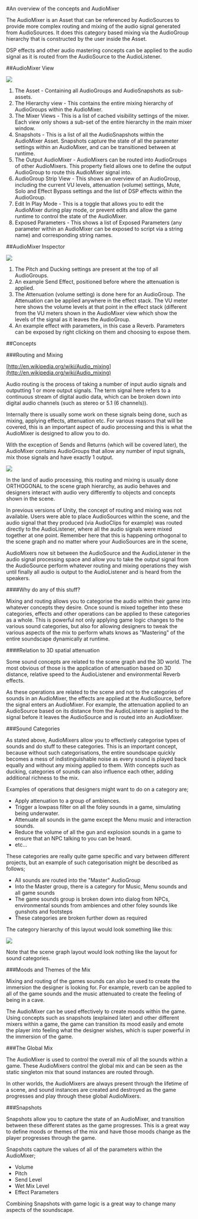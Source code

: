 #An overview of the concepts and AudioMixer

The AudioMixer is an Asset that can be referenced by AudioSources to provide more complex routing and mixing of the audio signal generated from AudioSources. It does this category based mixing via the AudioGroup hierarchy that is constructed by the user inside the Asset.

DSP effects and other audio mastering concepts can be applied to the audio signal as it is routed from the AudioSource to the AudioListener.

##AudioMixer View

![](../uploads/Main/AudioMixerView.jpg) 

1. The Asset - Containing all AudioGroups and AudioSnapshots as sub-assets.
1. The Hierarchy view - This contains the entire mixing hierarchy of AudioGroups within the AudioMixer.
1. The Mixer Views - This is a list of cached visibility settings of the mixer. Each view only shows a sub-set of the entire hierarchy in the main mixer window.
1. Snapshots - This is a list of all the AudioSnapshots within the AudioMixer Asset. Snapshots capture the state of all the parameter settings within an AudioMixer, and can be transitioned between at runtime.
1. The Output AudioMixer - AudioMixers can be routed into AudioGroups of other AudioMixers. This property field allows one to define the output AudioGroup to route this AudioMixer signal into.
1. AudioGroup Strip View - This shows an overview of an AudioGroup, including the current VU levels, attenuation (volume) settings, Mute, Solo and Effect Bypass settings and the list of DSP effects within the AudioGroup.
1. Edit In Play Mode - This is a toggle that allows you to edit the AudioMixer during play mode, or prevent edits and allow the game runtime to control the state of the AudioMixer.
1. Exposed Parameters - This shows a list of Exposed Parameters (any parameter within an AudioMixer can be exposed to script via a string name) and corresponding string names.

##AudioMixer Inspector

![](../uploads/Main/AudioMixerInspector.png) 

1. The Pitch and Ducking settings are present at the top of all AudioGroups.
1. An example Send Effect, positioned before where the attenuation is applied.
1. The Attenuation (volume setting) is done here for an AudioGroup. The Attenuation can be applied anywhere in the effect stack. The VU meter here shows the volume levels at that point in the effect stack (different from the VU meters shown in the AudioMixer view which show the levels of the signal as it leaves the AudioGroup.
1. An example effect with parameters, in this case a Reverb. Parameters can be exposed by right clicking on them and choosing to expose them.

##Concepts 

###Routing and Mixing

[http://en.wikipedia.org/wiki/Audio_mixing](http://en.wikipedia.org/wiki/Audio_mixing) 

Audio routing is the process of taking a number of input audio signals and outputting 1 or more output signals. The term signal here refers to a continuous stream of digital audio data, which can be broken down into digital audio channels (such as stereo or 5.1 (6 channels)).

Internally there is usually some work on these signals being done, such as mixing, applying effects, attenuation etc. For various reasons that will be covered, this is an important aspect of audio processing and this is what the AudioMixer is designed to allow you to do.

With the exception of Sends and Returns (which will be covered later), the AudioMixer contains AudioGroups that allow any number of input signals, mix those signals and have exactly 1 output.

![](../uploads/Main/AudioMixerSignalPath.png) 

In the land of audio processing, this routing and mixing is usually done ORTHOGONAL to the scene graph hierarchy, as audio behaves and designers interact with audio very differently to objects and concepts shown in the scene.

In previous versions of Unity, the concept of routing and mixing was not available. Users were able to place AudioSources within the scene, and the audio signal that they produced (via AudioClips for example) was routed directly to the AudioListener, where all the audio signals were mixed together at one point. Remember here that this is happening orthogonal to the scene graph and no matter where your AudioSources are in the scene, 

AudioMixers now sit between the AudioSource and the AudioListener in the audio signal processing space and allow you to take the output signal from the AudioSource perform whatever routing and mixing operations they wish until finally all audio is output to the AudioListener and is heard from the speakers.

####Why do any of this stuff?

Mixing and routing allows you to categorise the audio within their game into whatever concepts they desire. Once sound is mixed together into these categories, effects and other operations can be applied to these categories as a whole. This is powerful not only applying game logic changes to the various sound categories, but also for allowing designers to tweak the various aspects of the mix to perform whats knows as "Mastering" of the entire soundscape dynamically at runtime.

####Relation to 3D spatial attenuation

Some sound concepts are related to the scene graph and the 3D world. The most obvious of those is the application of attenuation based on 3D distance, relative speed to the AudioListener and environmental Reverb effects.

As these operations are related to the scene and not to the categories of sounds in an AudioMixer, the effects are applied at the AudioSource, before the signal enters an AudioMixer. For example, the attenuation applied to an AudioSource based on its distance from the AudioListener is applied to the signal before it leaves the AudioSource and is routed into an AudioMixer.

###Sound Categories

As stated above, AudioMixers allow you to effectively categorise types of sounds and do stuff to these categories. This is an important concept, because without such categorisations, the entire soundscape quickly becomes a mess of indistinguishable noise as every sound is played back equally and without any mixing applied to them. With concepts such as ducking, categories of sounds can also influence each other, adding additional richness to the mix.

Examples of operations that designers might want to do on a category are;

* Apply attenuation to a group of ambiences.
* Trigger a lowpass filter on all the foley sounds in a game, simulating being underwater.
* Attenuate all sounds in the game except the Menu music and interaction sounds.
* Reduce the volume of all the gun and explosion sounds in a game to ensure that an NPC talking to you can be heard.
* etc...
 
These categories are really quite game specific and vary between different projects, but an example of such categorisation might be described as follows;

* All sounds are routed into the "Master" AudioGroup
* Into the Master group, there is a category for Music, Menu sounds and all game sounds
* The game sounds group is broken down into dialog from NPCs, environmental sounds from ambiences and other foley sounds like gunshots and footsteps
* These categories are broken further down as required

The category hierarchy of this layout would look something like this:

![](../uploads/Main/AudioMixerHierarchy.png) 

Note that the scene graph layout would look nothing like the layout for sound categories.

###Moods and Themes of the Mix

Mixing and routing of the games sounds can also be used to create the immersion the designer is looking for. For example, reverb can be applied to all of the game sounds and the music attenuated to create the feeling of being in a cave.

The AudioMixer can be used effectively to create moods within the game. Using concepts such as snapshots (explained later) and other different mixers within a game, the game can transition its mood easily and emote the player into feeling what the designer wishes, which is super powerful in the immersion of the game.

###The Global Mix

The AudioMixer is used to control the overall mix of all the sounds within a game. These AudioMixers control the global mix and can be seen as the static singleton mix that sound instances are routed through.

In other worlds, the AudioMixers are always present through the lifetime of a scene, and sound instances are created and destroyed as the game progresses and play through these global AudioMixers.

###Snapshots

Snapshots allow you to capture the state of an AudioMixer, and transition between these different states as the game progresses. This is a great way to define moods or themes of the mix and have those moods change as the player progresses through the game.

Snapshots capture the values of all of the parameters within the AudioMixer;

* Volume
* Pitch
* Send Level
* Wet Mix Level
* Effect Parameters

Combining Snapshots with game logic is a great way to change many aspects of the soundscape.